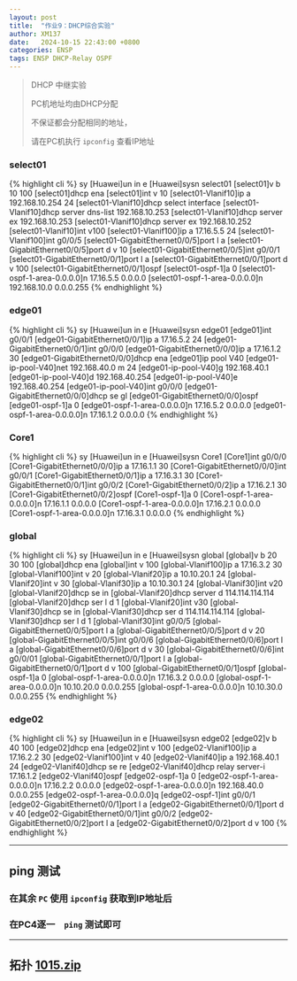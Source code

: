 ```yaml
---
layout: post
title:  "作业9：DHCP综合实验"
author: XM137
date:   2024-10-15 22:43:00 +0800
categories: ENSP
tags: ENSP DHCP-Relay OSPF
---
```



> DHCP 中继实验
> 
> PC机地址均由DHCP分配
> 
> 不保证都会分配相同的地址，
> 
> 请在PC机执行 `ipconfig` 查看IP地址
> 

### select01
{% highlight cli %}
<Huawei>sy
[Huawei]un in e
[Huawei]sysn select01
[select01]v b 10 100
[select01]dhcp ena
[select01]int v 10
[select01-Vlanif10]ip a 192.168.10.254 24
[select01-Vlanif10]dhcp select interface 
[select01-Vlanif10]dhcp server dns-list 192.168.10.253
[select01-Vlanif10]dhcp server ex 192.168.10.253
[select01-Vlanif10]dhcp server ex 192.168.10.252
[select01-Vlanif10]int v100
[select01-Vlanif100]ip a 17.16.5.5 24
[select01-Vlanif100]int g0/0/5
[select01-GigabitEthernet0/0/5]port l a
[select01-GigabitEthernet0/0/5]port d v 10
[select01-GigabitEthernet0/0/5]int g0/0/1
[select01-GigabitEthernet0/0/1]port l a
[select01-GigabitEthernet0/0/1]port d v 100
[select01-GigabitEthernet0/0/1]ospf
[select01-ospf-1]a 0
[select01-ospf-1-area-0.0.0.0]n 17.16.5.5 0.0.0.0
[select01-ospf-1-area-0.0.0.0]n 192.168.10.0 0.0.0.255
{% endhighlight %}


### edge01
{% highlight cli %}
<Huawei>sy
[Huawei]un in e
[Huawei]sysn edge01
[edge01]int g0/0/1
[edge01-GigabitEthernet0/0/1]ip a 17.16.5.2 24
[edge01-GigabitEthernet0/0/1]int g0/0/0
[edge01-GigabitEthernet0/0/0]ip a 17.16.1.2 30
[edge01-GigabitEthernet0/0/0]dhcp ena
[edge01]ip pool V40
[edge01-ip-pool-V40]net 192.168.40.0 m 24
[edge01-ip-pool-V40]g 192.168.40.1 
[edge01-ip-pool-V40]d 192.168.40.254
[edge01-ip-pool-V40]e 192.168.40.254
[edge01-ip-pool-V40]int g0/0/0
[edge01-GigabitEthernet0/0/0]dhcp se gl
[edge01-GigabitEthernet0/0/0]ospf 
[edge01-ospf-1]a 0
[edge01-ospf-1-area-0.0.0.0]n 17.16.5.2 0.0.0.0
[edge01-ospf-1-area-0.0.0.0]n 17.16.1.2 0.0.0.0
{% endhighlight %}


### Core1
{% highlight cli %}
<Huawei>sy
[Huawei]un in e
[Huawei]sysn Core1
[Core1]int g0/0/0
[Core1-GigabitEthernet0/0/0]ip a 17.16.1.1 30
[Core1-GigabitEthernet0/0/0]int g0/0/1
[Core1-GigabitEthernet0/0/1]ip a 17.16.3.1 30
[Core1-GigabitEthernet0/0/1]int g0/0/2
[Core1-GigabitEthernet0/0/2]ip a 17.16.2.1 30
[Core1-GigabitEthernet0/0/2]ospf
[Core1-ospf-1]a 0
[Core1-ospf-1-area-0.0.0.0]n 17.16.1.1 0.0.0.0
[Core1-ospf-1-area-0.0.0.0]n 17.16.2.1 0.0.0.0
[Core1-ospf-1-area-0.0.0.0]n 17.16.3.1 0.0.0.0
{% endhighlight %}


### global
{% highlight cli %}
<Huawei>sy
[Huawei]un in e
[Huawei]sysn global
[global]v b 20 30 100
[global]dhcp ena
[global]int v 100
[global-Vlanif100]ip a 17.16.3.2 30
[global-Vlanif100]int v 20
[global-Vlanif20]ip a 10.10.20.1 24
[global-Vlanif20]int v 30
[global-Vlanif30]ip a 10.10.30.1 24
[global-Vlanif30]int v20
[global-Vlanif20]dhcp se in
[global-Vlanif20]dhcp server d 114.114.114.114
[global-Vlanif20]dhcp ser l d 1
[global-Vlanif20]int v30
[global-Vlanif30]dhcp se in
[global-Vlanif30]dhcp ser d 114.114.114.114
[global-Vlanif30]dhcp ser l d 1
[global-Vlanif30]int g0/0/5
[global-GigabitEthernet0/0/5]port l a
[global-GigabitEthernet0/0/5]port d v 20
[global-GigabitEthernet0/0/5]int g0/0/6
[global-GigabitEthernet0/0/6]port l a
[global-GigabitEthernet0/0/6]port d v 30
[global-GigabitEthernet0/0/6]int g0/0/01
[global-GigabitEthernet0/0/1]port l a
[global-GigabitEthernet0/0/1]port d v 100
[global-GigabitEthernet0/0/1]ospf 
[global-ospf-1]a 0
[global-ospf-1-area-0.0.0.0]n 17.16.3.2 0.0.0.0
[global-ospf-1-area-0.0.0.0]n 10.10.20.0 0.0.0.255
[global-ospf-1-area-0.0.0.0]n 10.10.30.0 0.0.0.255
{% endhighlight %}


### edge02
{% highlight cli %}
<Huawei>sy
[Huawei]un in e
[Huawei]sysn edge02
[edge02]v b 40 100
[edge02]dhcp ena
[edge02]int v 100
[edge02-Vlanif100]ip a 17.16.2.2 30
[edge02-Vlanif100]int v 40
[edge02-Vlanif40]ip a 192.168.40.1 24
[edge02-Vlanif40]dhcp se re
[edge02-Vlanif40]dhcp relay server-i 17.16.1.2
[edge02-Vlanif40]ospf
[edge02-ospf-1]a 0
[edge02-ospf-1-area-0.0.0.0]n 17.16.2.2 0.0.0.0
[edge02-ospf-1-area-0.0.0.0]n 192.168.40.0 0.0.0.255
[edge02-ospf-1-area-0.0.0.0]q
[edge02-ospf-1]int g0/0/1
[edge02-GigabitEthernet0/0/1]port l a
[edge02-GigabitEthernet0/0/1]port d v 40
[edge02-GigabitEthernet0/0/1]int g0/0/2
[edge02-GigabitEthernet0/0/2]port l a
[edge02-GigabitEthernet0/0/2]port d v 100
{% endhighlight %}

---

## ping 测试
### 在其余 `PC` 使用 `ipconfig` 获取到IP地址后
### 在PC4逐一　`ping` 测试即可

---

## 拓扑 [1015.zip](/assets/ENSP/20241015/1015.zip)
